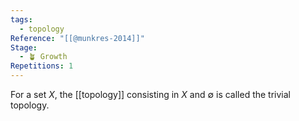 ```yaml
---
tags:
  - topology
Reference: "[[@munkres-2014]]"
Stage:
  - 🪴 Growth
Repetitions: 1
---
```

For a set $X$, the [[topology]] consisting in $X$ and $\emptyset$ is called the trivial topology.